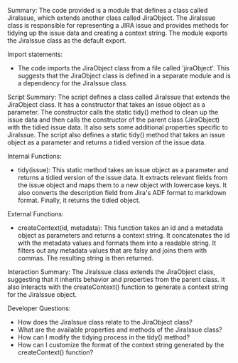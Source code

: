 Summary:
The code provided is a module that defines a class called JiraIssue, which extends another class called JiraObject. The JiraIssue class is responsible for representing a JIRA issue and provides methods for tidying up the issue data and creating a context string. The module exports the JiraIssue class as the default export.

Import statements:
- The code imports the JiraObject class from a file called 'jiraObject'. This suggests that the JiraObject class is defined in a separate module and is a dependency for the JiraIssue class.

Script Summary:
The script defines a class called JiraIssue that extends the JiraObject class. It has a constructor that takes an issue object as a parameter. The constructor calls the static tidy() method to clean up the issue data and then calls the constructor of the parent class (JiraObject) with the tidied issue data. It also sets some additional properties specific to JiraIssue. The script also defines a static tidy() method that takes an issue object as a parameter and returns a tidied version of the issue data.

Internal Functions:
- tidy(issue): This static method takes an issue object as a parameter and returns a tidied version of the issue data. It extracts relevant fields from the issue object and maps them to a new object with lowercase keys. It also converts the description field from Jira's ADF format to markdown format. Finally, it returns the tidied object.

External Functions:
- createContext(id, metadata): This function takes an id and a metadata object as parameters and returns a context string. It concatenates the id with the metadata values and formats them into a readable string. It filters out any metadata values that are falsy and joins them with commas. The resulting string is then returned.

Interaction Summary:
The JiraIssue class extends the JiraObject class, suggesting that it inherits behavior and properties from the parent class. It also interacts with the createContext() function to generate a context string for the JiraIssue object.

Developer Questions:
- How does the JiraIssue class relate to the JiraObject class?
- What are the available properties and methods of the JiraIssue class?
- How can I modify the tidying process in the tidy() method?
- How can I customize the format of the context string generated by the createContext() function?